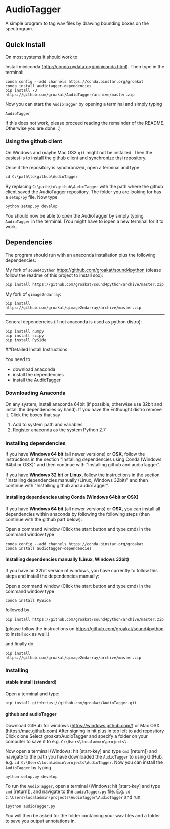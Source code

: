 AudioTagger
============

A simple program to tag wav files by drawing bounding boxes on the spectrogram.


## Quick Install

On most systems it should work to

Install miniconda (http://conda.pydata.org/miniconda.html). Then type in the terminal:

    conda config --add channels https://conda.binstar.org/groakat
    conda install audiotagger-dependencies
    pip install -U https://github.com/groakat/AudioTagger/archive/master.zip

Now you can start the `AudioTagger` by opening a terminal and simply typing

    AudioTagger
    
If this does not work, please proceed reading the remainder of the README. Otherwise you are done. :)

### Using the github client
On Windows and maybe Mac OSX `git` might not be installed. Then the easiest is to install the github client and synchronize thsi repository.

Once it the repository is synchronized, open a terminal and type

    cd C:\path\to\github\AudioTagger

By replacing `C:\path\to\github\AudioTagger` with the path where the github client saved the AudioTagger repository. The folder you are looking for has a `setup/py` file. Now type

    python setup.py develop
    
You should now be able to open the AudioTagger by simply typing `AudioTagger` in the terminal. (You might have to iopen a new terminal for it to work.

## Dependencies

The program should run with an anaconda installation plus the following dependencies:


My fork of `sound4python` https://github.com/groakat/sound4python (please follow the readme of this project to install sox):

    pip install https://github.com/groakat/sound4python/archive/master.zip


My fork of `qimage2ndarray`:

    pip install https://github.com/groakat/qimage2ndarray/archive/master.zip

_____________________________________

General dependencies (if not anaconda is used as python distro):

    pip install numpy
    pip install scipy
    pip install PySide




##Detailed Install Instructions

You need to

* download anaconda
* install the dependencies
* install the AudioTagger

### Downloading Anaconda

On any system, install anaconda 64bit (if possible, otherwise use 32bit and install the dependencies by hand). If you have the Enthought distro remove it.
Click the boxes that say 

1. Add to system path and variables
2. Register anaconda as the system Python 2.7

### Installing dependencies

If you have **Windows 64 bit** (all newer versions) or **OSX**, follow the instructions in the section "Installing dependencies using Conda (Windows 64bit or OSX)" and then continue with "Installing github and audioTagger".

If you have **Windows 32 bit** or **Linux**, follow the instructions in the section "Installing dependencies manually (Linux, Windows 32bit)" and then continue with "Installing github and audioTagger". 

#### Installing dependencies using Conda (Windows 64bit or OSX)

If you have **Windows 64 bit** (all newer versions) or **OSX**, you can install all dependencies within anaconda by following the following steps (then continue with the github part below):

Open a command window (Click the start button and type cmd) 
In the command window type

    conda config --add channels https://conda.binstar.org/groakat
    conda install audiotagger-dependencies
    
#### Installing dependencies manually (Linux, Windows 32bit)

If you have an 32bit version of windows, you have currently to follow this steps and install the dependencies manually:

Open a command window (Click the start button and type cmd) 
In the command window type 
    
    conda install PySide
    
followed by

    pip install https://github.com/groakat/sound4python/archive/master.zip
    
(please follow the instructions on https://github.com/groakat/sound4python to install `sox` as well.)

and finally do

    pip install https://github.com/groakat/qimage2ndarray/archive/master.zip

### Installing 

#### stable install (standard)

Open a terminal and type:

    pip install git+https://github.com/groakat/AudioTagger.git

#### github and audioTagger

Download GitHub for windows (https://windows.github.com/) or Max OSX (https://mac.github.com)
After signing in hit plus in top left to add repository
Click clone
Select groakat/AudioTagger and specify a folder on your computer to save it to e.g. `C:\Users\localadmin\projects\`. 

Now open a terminal (Windows: hit [start-key] and type `cmd` [return]) and navigate to the path you have downloaded the `AudioTagger` to using GitHub, e.g. `cd C:\Users\localadmin\projects\AudioTagger`. Now you can install the `AudioTagger` by typing

    python setup.py develop
    
To run the `AudioTagger`, open a terminal (Windows: hit [start-key] and type `cmd` [return]), and navigate to the `audioTagger.py` file. E.g. `cd C:\Users\localadmin\projects\AudioTagger\AudioTagger` and run:

    ipython audioTagger.py
    
You will then be asked for the folder containing your wav files and a folder to save you output annotations in.
